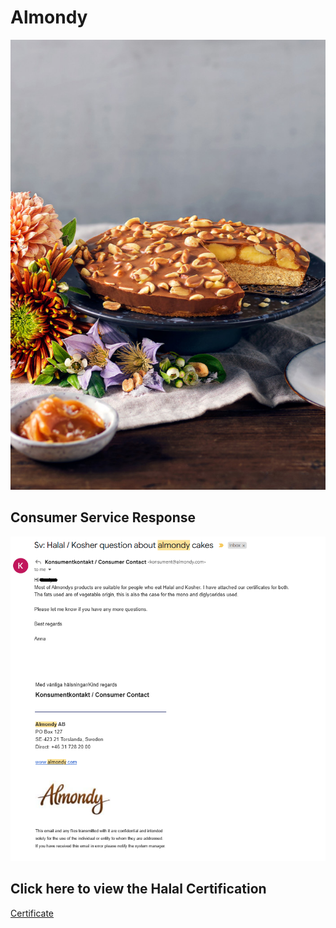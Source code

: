# Almondy  
![Almondy Cake](https://raw.githubusercontent.com/HalalRadarSE/HalalSverige/main/Almondy_Salted-Caramel-right-700x1000.jpg)

## Consumer Service Response
![Response](https://raw.githubusercontent.com/HalalRadarSE/HalalSverige/main/Screenshot%202025-04-02%20162310.png)

## Click here to view the Halal Certification
[Certificate](https://raw.githubusercontent.com/HalalRadarSE/HalalSverige/main/Halal%20certificate%20Almondy%20exp%202023-08-31.pdf)
